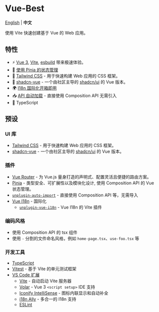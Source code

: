 # Vue-Best

[English](README.md) | **中文**

使用 Vite 快速创建基于 Vue 的 Web 应用。

## 特性

- ⚡️ [Vue 3](https://github.com/vuejs/core), [Vite](https://github.com/vitejs/vite), [esbuild](https://github.com/evanw/esbuild) 带来极速体验。
- 🍍 [使用 Pinia 的状态管理](https://pinia.vuejs.org)
- 🎨 [Tailwind CSS](https://github.com/tailwindlabs/tailwindcss) - 用于快速构建 Web 应用的 CSS 框架。
- 🌈 [shadcn-vue](https://github.com/unovue/shadcn-vue) - 一个由社区主导的 [shadcn/ui](https://ui.shadcn.com/) 的 Vue 版本。
- 🌍 [I18n 国际化开箱即用](./locales)
- 📥 [API 自动加载](https://github.com/unplugin/unplugin-auto-import) - 直接使用 Composition API 无需引入
- 🦾 TypeScript

## 预设

### UI 库

- [Tailwind CSS](https://github.com/tailwindlabs/tailwindcss) - 用于快速构建 Web 应用的 CSS 框架。
- [shadcn-vue](https://github.com/unovue/shadcn-vue) - 一个由社区主导的 [shadcn/ui](https://ui.shadcn.com/) 的 Vue 版本。

### 插件

- [Vue Router](https://github.com/vuejs/router) - 为 Vue.js 量身打造的声明式、配置灵活且便捷的路由方案。
- [Pinia](https://pinia.vuejs.org) - 类型安全、可扩展性以及模块化设计, 使用 Composition API 的 Vue 状态管理。
- [`unplugin-auto-import`](https://github.com/antfu/unplugin-auto-import) - 直接使用 Composition API 等，无需导入
- [Vue I18n](https://github.com/intlify/vue-i18n-next) - 国际化
  - [`unplugin-vue-i18n`](https://github.com/intlify/bundle-tools/tree/main/packages/unplugin-vue-i18n) - Vue I18n 的 Vite 插件

### 编码风格

- 使用 Composition API 的 tsx 组件
- 使用 `-` 分割的文件命名风格，例如 `home-page.tsx`、`use-foo.tsx` 等

### 开发工具

- [TypeScript](https://www.typescriptlang.org/)
- [Vitest](https://github.com/vitest-dev/vitest) - 基于 Vite 的单元测试框架
- [VS Code 扩展](./.vscode/extensions.json)
  - [Vite](https://marketplace.visualstudio.com/items?itemName=antfu.vite) - 自动启动 Vite 服务器
  - [Volar](https://marketplace.visualstudio.com/items?itemName=Vue.volar) - Vue 3 `<script setup>` IDE 支持
  - [Iconify IntelliSense](https://marketplace.visualstudio.com/items?itemName=antfu.iconify) - 图标内联显示和自动补全
  - [i18n Ally](https://marketplace.visualstudio.com/items?itemName=lokalise.i18n-ally) - 多合一的 I18n 支持
  - [ESLint](https://marketplace.visualstudio.com/items?itemName=dbaeumer.vscode-eslint)
